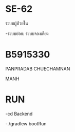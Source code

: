 # SE-62
ระบบผู้ป่วยใน

 -ระบบย่อย: ระบบจองเตียง
# B5915330
PANPRADAB  CHUECHAMNAN

MANH

# RUN 
-cd Backend 

-.\gradlew bootRun
